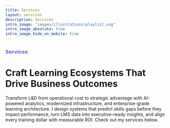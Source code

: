 ```yaml
---
title: Services
layout: services
description: Services
intro_image: "images/illustrations/playlist.svg"
intro_image_absolute: true
intro_image_hide_on_mobile: true
---
```


### <span style="color: #6C5CE7; font-weight: 700;">Services</span>
# Craft Learning Ecosystems That Drive Business Outcomes

Transform L&D from operational cost to strategic advantage with AI-powered analytics, modernized infrastructure, and enterprise-grade learning architecture. I design systems that predict skills gaps before they impact performance, turn LMS data into executive-ready insights, and align every training dollar with measurable ROI. Check out my services below.